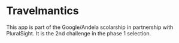 # Travelmantics

This app is part of the Google/Andela scolarship in partnership with PluralSight.
It is the 2nd challenge in the phase 1 selection.
